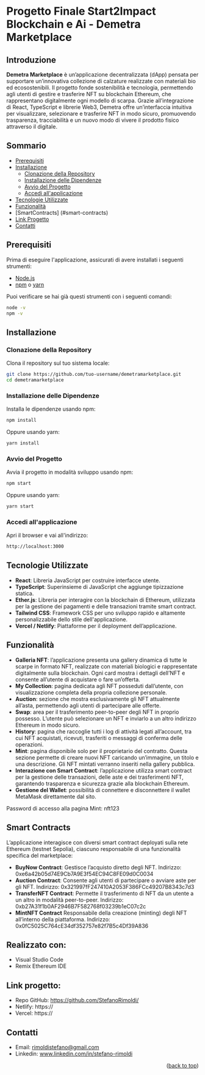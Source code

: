 # Progetto Finale Start2Impact Blockchain e Ai - Demetra Marketplace
<a name="readme-top"></a>

## Introduzione

**Demetra Marketplace** è un’applicazione decentralizzata (dApp) pensata per supportare un’innovativa collezione di calzature realizzate con materiali bio ed ecosostenibili. Il progetto fonde sostenibilità e tecnologia, permettendo agli utenti di gestire e trasferire NFT su blockchain Ethereum, che rappresentano digitalmente ogni modello di scarpa. Grazie all’integrazione di React, TypeScript e librerie Web3, Demetra offre un’interfaccia intuitiva per visualizzare, selezionare e trasferire NFT in modo sicuro, promuovendo trasparenza, tracciabilità e un nuovo modo di vivere il prodotto fisico attraverso il digitale.

## Sommario

- [Prerequisiti](#prerequisiti)
- [Installazione](#installazione)
  - [Clonazione della Repository](#clonazione-della-repository)
  - [Installazione delle Dipendenze](#installazione-delle-dipendenze)
  - [Avvio del Progetto](#avvio-del-progetto)
  - [Accedi all'applicazione](#accedi-allapplicazione)
- [Tecnologie Utilizzate](#tecnologie-utilizzate)
- [Funzionalità](#funzionalità)
- [SmartContracts] (#smart-contracts)
- [Link Progetto](#link-progetto)
- [Contatti](#contatti)

## Prerequisiti

Prima di eseguire l'applicazione, assicurati di avere installati i seguenti strumenti:

- [Node.js](https://nodejs.org/)
- [npm](https://www.npmjs.com/) o [yarn](https://yarnpkg.com/)

Puoi verificare se hai già questi strumenti con i seguenti comandi:

```bash
node -v
npm -v
```

## Installazione

### Clonazione della Repository

Clona il repository sul tuo sistema locale:

```bash
git clone https://github.com/tuo-username/demetramarketplace.git
cd demetramarketplace
```

### Installazione delle Dipendenze

Installa le dipendenze usando npm:

```bash
npm install
```
Oppure usando yarn:

```bash
yarn install
```
### Avvio del Progetto

Avvia il progetto in modalità sviluppo usando npm:

```bash
npm start
```
Oppure usando yarn:

```bash
yarn start
```

### Accedi all'applicazione

Apri il browser e vai all'indirizzo:

```bash
http://localhost:3000
```
## Tecnologie Utilizzate

- **React**: Libreria JavaScript per costruire interfacce utente.
- **TypeScript**: Superinsieme di JavaScript che aggiunge tipizzazione statica.
- **Ether.js**: Libreria per interagire con la blockchain di Ethereum, utilizzata per la gestione dei pagamenti e delle transazioni tramite smart contract.
- **Tailwind CSS**: Framework CSS per uno sviluppo rapido e altamente personalizzabile dello stile dell'applicazione.
- **Vercel / Netlify**: Piattaforme per il deployment dell’applicazione.

## Funzionalità

- **Galleria NFT**: l’applicazione presenta una gallery dinamica di tutte le scarpe in formato NFT, realizzate con materiali biologici e rappresentate digitalmente sulla blockchain. Ogni card mostra i dettagli dell’NFT e consente all’utente di acquistare o fare un’offerta.
- **My Collection**: pagina dedicata agli NFT posseduti dall’utente, con visualizzazione completa della propria collezione personale.
- **Auction**: sezione che mostra esclusivamente gli NFT attualmente all’asta, permettendo agli utenti di partecipare alle offerte.
- **Swap**: area per il trasferimento peer-to-peer degli NFT in proprio possesso. L’utente può selezionare un NFT e inviarlo a un altro indirizzo Ethereum in modo sicuro.
- **History**: pagina che raccoglie tutti i log di attività legati all’account, tra cui NFT acquistati, ricevuti, trasferiti o messaggi di conferma delle operazioni.
- **Mint**: pagina disponibile solo per il proprietario del contratto. Questa sezione permette di creare nuovi NFT caricando un’immagine, un titolo e una descrizione. Gli NFT mintati verranno inseriti nella gallery pubblica.
- **Interazione con Smart Contract**: l’applicazione utilizza smart contract per la gestione delle transazioni, delle aste e dei trasferimenti NFT, garantendo trasparenza e sicurezza grazie alla blockchain Ethereum.
- **Gestione del Wallet**: possibilità di connettere e disconnettere il wallet MetaMask direttamente dal sito.

Password di accesso alla pagina Mint: nft123

## Smart Contracts

L’applicazione interagisce con diversi smart contract deployati sulla rete Ethereum (testnet Sepolia), ciascuno responsabile di una funzionalità specifica del marketplace:

- **BuyNow Contract**:
Gestisce l’acquisto diretto degli NFT.
Indirizzo: 0xe6a42b05d74E9Cb7A9E3f54EC94C8FE09d0C0034
- **Auction Contract**:
Consente agli utenti di partecipare o avviare aste per gli NFT.
Indirizzo: 0x321997fF247410A2053F386FCc49207B8343c7d3
- **TransferNFT Contract**:
Permette il trasferimento di NFT da un utente a un altro in modalità peer-to-peer.
Indirizzo: 0xb27A31f1b0AF2946B7F582768f03239b1eC07c2c
- **MintNFT Contract**
Responsabile della creazione (minting) degli NFT all’interno della piattaforma.
Indirizzo: 0x0fC5025C764cE34df352757e82f7B5c4Df39A836


## Realizzato con:
- Visual Studio Code
- Remix Ethereum IDE

## Link progetto:
- Repo GitHub: https://github.com/StefanoRimoldi/
- Netlify: https://
- Vercel: https://


## Contatti
- Email: rimoldistefano@gmail.com
- Linkedin: www.linkedin.com/in/stefano-rimoldi

<p align="right">(<a href="#readme-top">back to top</a>)</p>


